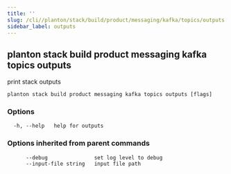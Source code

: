 ```yaml
---
title: ''
slug: /cli//planton/stack/build/product/messaging/kafka/topics/outputs
sidebar_label: outputs
---
```

## planton stack build product messaging kafka topics outputs

print stack outputs

```
planton stack build product messaging kafka topics outputs [flags]
```

### Options

```
  -h, --help   help for outputs
```

### Options inherited from parent commands

```
      --debug               set log level to debug
      --input-file string   input file path
```

